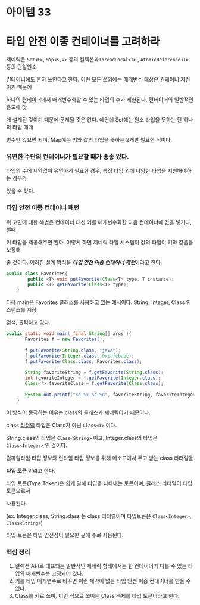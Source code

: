 # 아이템 33

# 타입 안전 이종 컨테이너를 고려하라

제네릭은 `Set<E>`, `Map<K,V>` 등의 컬렉션과`ThreadLocal<T>` , `AtomicReference<T>` 등의 단일원소

컨테이너에도 흔히 쓰인다고 한다. 이런 모든 쓰임에는 매개변수 대상은 컨테이너 자신이기 때문에

하나의 컨테이너에서 매개변수화할 수 있는 타입의 수가 제한된다. 컨테이너의 일반적인 용도에 맞

게 설계된 것이기 때문에 문제될 것은 없다. 예컨데 Set에는 원소 타입을 뜻하는 단 하나의 타입 매개

변수만 있으면 되며, Map에는 키와 값의 타입을 뜻하는 2개만 필요한 식이다.

### 유연한 수단의 컨테이너가 필요할 때가 종종 있다.

타입의 수에 제약없이 유연하게 필요한 경우, 특정 타입 외에 다양한 타입을 지원해야하는 경우가 

있을 수 있다.

### 타입 안전 이종 컨테이너 패턴

위 고민에 대한 해법은  컨테이너 대신 키를 매개변수화한 다음 컨테이너에 값을 넣거나, 뺄때 

키 타입을 제공해주면 된다. 이렇게 하면 제네릭 타입 시스템이 값의 타입이 키와 같음을 보장해 

줄 것이다. 이러한 설계 방식을 ***타입 안전 이종 컨테이너 패턴***이라고 한다.

```java
public class Favorites{
        public <T> void putFavorite(Class<T> type, T instance);
        public <T> getFavorite(Class<T> type);
    }
```

다음 main은 Favorites 클래스를 사용하고 있는 예시이다. String, Integer, Class 인스턴스를 저장, 

검색, 출력하고 있다.

```java
public static void main( final String[] args ){
       Favorites f = new Favorites();
       
       f.putFavorite(String.class, "java");
       f.putFavorite(Integer.class, 0xcafebabe);
       f.putFavorite(Class.class, Favorites.class);
       
       String favoriteString = f.getFavorite(String.class);
       int favoriteInteger = f.getFavorite(Integer.class);
       Class<?> favoriteClass = f.getFavorite(Class.class);
       
       System.out.printf("%s %x %s %n", favoriteString, favoriteInteger, favoriteClass.getName());
    }
```

이 방식이 동작하는 이유는 class의 클래스가 제네릭이기 때문이다.

class [리터럴](https://mine-it-record.tistory.com/100) 타입은 Class가 아닌 `Class<T>` 이다.

String.class의 타입은 `Class<String>` 이고, Integer.class의 타입은 `Class<Integer>` 인 것이다.

컴파일타임 타입 정보와 런타임 타입 정보를 위해 메소드에서 주고 받는 class 리터럴을

**타입 토큰** 이라고 한다.

타입 토큰(Type Token)은 쉽게 말해 타입을 나타내는 토큰이며, 클래스 리터럴이 타입 토큰으로서 

사용된다.

(ex. Integer.class, String.class 는 class 리터럴이며 타입토큰은 `Class<Integer>`, `Class<String>`)

타입 토큰은 타입 안전성이 필요한 곳에 주로 사용된다.

### 핵심 정리

1. 컬렉션 API로 대표되는 일반적인 제네릭 형태에서는 한 컨테이너가 다룰 수 있는 타입의 매개변수는 고정되어 있다.
2. 키를 타입 매개변수로 바꾸면 이런 제약이 없는 타입 안전 이종 컨테이너를 만들 수 있다.
3. Class를 키로 쓰며, 이런 식으로 쓰이는 Class 객체를 타입 토큰이라고 한다.
